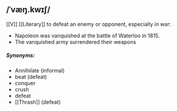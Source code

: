 ## /ˈvæŋ.kwɪʃ/  
[[V]] [[Literary]]
to defeat an enemy or opponent, especially in war:

- Napoleon was vanquished at the battle of Waterloo in 1815.
- The vanquished army surrendered their weapons

##### Synonyms:
- Annihilate (informal)
- beat (defeat)
- conquer
- crush
- defeat
- [[Thrash]] (defeat)